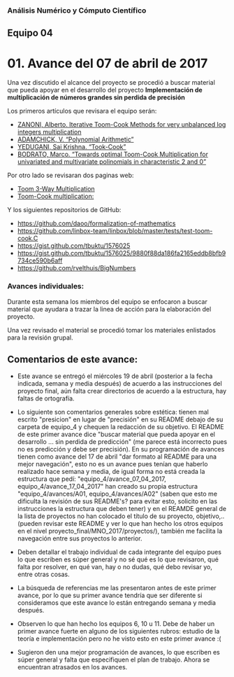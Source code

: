 ### Análisis Numérico y Cómputo Científico

## Equipo 04

# 01. Avance del 07 de abril de 2017

Una vez discutido el alcance del proyecto se procedió a buscar material que pueda apoyar en el desarrollo del proyecto **Implementación de multiplicación de números grandes sin perdida de precisión**

Los primeros  artículos que revisara el equipo serán:

* [ZANONI, Alberto. Iterative Toom-Cook Methods for very unbalanced log integers multiplication](https://www.dropbox.com/s/catd6x49sdc451n/iterative_Toom_Cook.pdf?dl=0)
* [ADAMCHICK, V. “Polynomial Arithmetic”](https://www.dropbox.com/s/xrfrio9wraydpzy/Multiplication_Toom-Cook.pdf?dl=0)
* [YEDUGANI, Sai Krishna. “Took-Cook”](https://www.dropbox.com/s/bwziz0hnv78pgp6/ToomCook.pdf?dl=0) 
* [BODRATO, Marco. “Towards optimal Toom-Cook Multiplication for univariated and multivariate polinomials in characteristic 2 and 0”](http://marco.bodrato.it/papers/Bodrato2007-OptimalToomCookMultiplicationForBinaryFieldAndIntegers.pdf)

Por otro lado se revisaran dos paginas web:

* [Toom 3-Way Multiplication](https://gmplib.org/manual/Toom-3_002dWay-Multiplication.html)
* [Toom-Cook multiplication:](https://en.m.wikipedia.org/wiki/Toom–Cook_multiplication)

Y los siguientes repositorios de GitHub:

* https://github.com/daoo/formalization-of-mathematics
* https://github.com/linbox-team/linbox/blob/master/tests/test-toom-cook.C
* https://gist.github.com/tbuktu/1576025
* https://gist.github.com/tbuktu/1576025/9880f88da186fa2165eddb8bfb9734ce590b6aff
* https://github.com/rvelthuis/BigNumbers

### Avances individuales:

Durante esta semana los miembros del equipo se enfocaron a buscar material que ayudara a trazar la linea de acción para la elaboración del proyecto.

Una vez revisado el material se procedió tomar los materiales enlistados para la revisión grupal.

## Comentarios de este avance:

* Este avance se entregó el miércoles 19 de abril (posterior a la fecha indicada, semana y media después) de acuerdo a las instrucciones del proyecto final, aún falta crear directorios de acuerdo a la estructura, hay faltas de ortografía.

* Lo siguiente son comentarios generales sobre estética: tienen mal escrito "presicion" en lugar de "precisión" en su README debajo de su carpeta de equipo_4 y chequen la redacción de su objetivo. El README de este primer avance dice "buscar material que pueda apoyar en el desarrollo ... sin perdida de predicción" (me parece está incorrecto pues no es predicción y debe ser precisión). En su programación de avances tienen como avance del 17 de abril "dar formato al README para una mejor navegación", esto no es un avance pues tenían que haberlo realizado hace semana y media, de igual forma no está creada la estructura que pedí: "equipo_4/avance_07_04_2017, equipo_4/avance_17_04_2017" han creado su propia estructura "equipo_4/avances/A01, equipo_4/avances/A02" (saben que esto me dificulta la revisión de sus README's? para evitar esto, solicito en las instrucciones la estructura que deben tener) y en el REAMDE general de la lista de proyectos no han colocado el título de su proyecto, objetivo,..(pueden revisar este README y ver lo que han hecho los otros equipos en el nivel proyecto_final/MNO_2017/proyectos/), también me facilita la navegación entre sus proyectos lo anterior.

* Deben detallar el trabajo individual de cada integrante del equipo pues lo que escriben es súper general y no sé qué es lo que revisaron, qué falta por resolver, en qué van, hay o no dudas, qué debo revisar yo, entre otras cosas.

* La búsqueda de referencias me las presentaron antes de este primer avance, por lo que su primer avance tendría que ser diferente si consideramos que este avance lo están entregando semana y media después. 

* Observen lo que han hecho los equipos 6, 10 u 11. Debe de haber un primer avance fuerte en alguno de los siguientes rubros: estudio de la teoría e implementación pero no he visto esto en este primer avance :(

* Sugieron den una mejor programación de avances, lo que escriben es súper general y falta que especifiquen el plan de trabajo. Ahora se encuentran atrasados en los avances.

